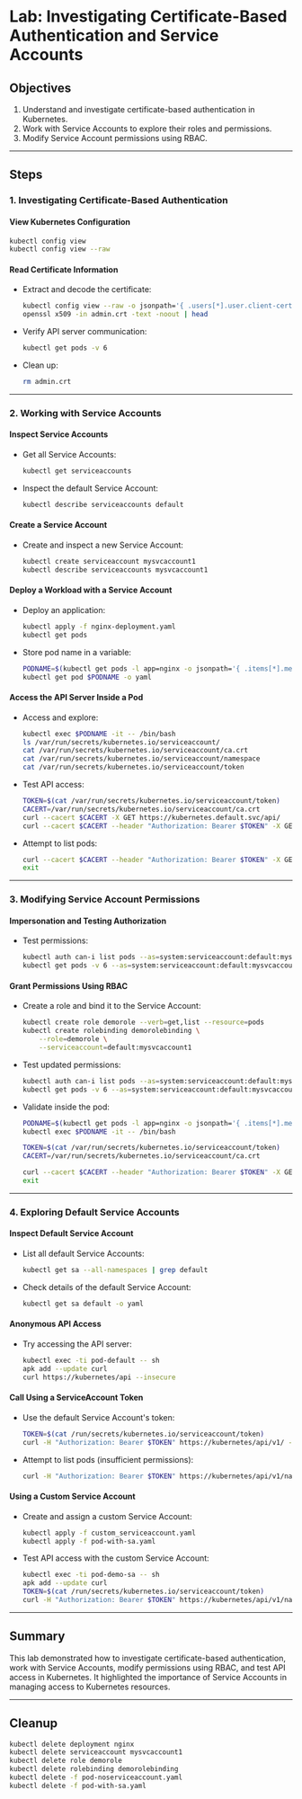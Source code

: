 # Lab: Investigating Certificate-Based Authentication and Service Accounts

## Objectives
1. Understand and investigate certificate-based authentication in Kubernetes.
2. Work with Service Accounts to explore their roles and permissions.
3. Modify Service Account permissions using RBAC.

---

## Steps

### **1. Investigating Certificate-Based Authentication**

#### **View Kubernetes Configuration**
```bash
kubectl config view
kubectl config view --raw
```

#### **Read Certificate Information**
- Extract and decode the certificate:
  ```bash
  kubectl config view --raw -o jsonpath='{ .users[*].user.client-certificate-data }' | base64 --decode > admin.crt
  openssl x509 -in admin.crt -text -noout | head
  ```

- Verify API server communication:
  ```bash
  kubectl get pods -v 6
  ```

- Clean up:
  ```bash
  rm admin.crt
  ```

---

### **2. Working with Service Accounts**

#### **Inspect Service Accounts**
- Get all Service Accounts:
  ```bash
  kubectl get serviceaccounts
  ```

- Inspect the default Service Account:
  ```bash
  kubectl describe serviceaccounts default
  ```

#### **Create a Service Account**
- Create and inspect a new Service Account:
  ```bash
  kubectl create serviceaccount mysvcaccount1
  kubectl describe serviceaccounts mysvcaccount1
  ```

#### **Deploy a Workload with a Service Account**
- Deploy an application:
  ```bash
  kubectl apply -f nginx-deployment.yaml
  kubectl get pods
  ```

- Store pod name in a variable:
  ```bash
  PODNAME=$(kubectl get pods -l app=nginx -o jsonpath='{ .items[*].metadata.name }')
  kubectl get pod $PODNAME -o yaml
  ```

#### **Access the API Server Inside a Pod**
- Access and explore:
  ```bash
  kubectl exec $PODNAME -it -- /bin/bash
  ls /var/run/secrets/kubernetes.io/serviceaccount/
  cat /var/run/secrets/kubernetes.io/serviceaccount/ca.crt
  cat /var/run/secrets/kubernetes.io/serviceaccount/namespace
  cat /var/run/secrets/kubernetes.io/serviceaccount/token
  ```

- Test API access:
  ```bash
  TOKEN=$(cat /var/run/secrets/kubernetes.io/serviceaccount/token)
  CACERT=/var/run/secrets/kubernetes.io/serviceaccount/ca.crt
  curl --cacert $CACERT -X GET https://kubernetes.default.svc/api/
  curl --cacert $CACERT --header "Authorization: Bearer $TOKEN" -X GET https://kubernetes.default.svc/api/
  ```

- Attempt to list pods:
  ```bash
  curl --cacert $CACERT --header "Authorization: Bearer $TOKEN" -X GET https://kubernetes.default.svc/api/v1/namespaces/default/pods
  exit
  ```

---

### **3. Modifying Service Account Permissions**

#### **Impersonation and Testing Authorization**
- Test permissions:
  ```bash
  kubectl auth can-i list pods --as=system:serviceaccount:default:mysvcaccount1
  kubectl get pods -v 6 --as=system:serviceaccount:default:mysvcaccount1
  ```

#### **Grant Permissions Using RBAC**
- Create a role and bind it to the Service Account:
  ```bash
  kubectl create role demorole --verb=get,list --resource=pods
  kubectl create rolebinding demorolebinding \
      --role=demorole \
      --serviceaccount=default:mysvcaccount1
  ```

- Test updated permissions:
  ```bash
  kubectl auth can-i list pods --as=system:serviceaccount:default:mysvcaccount1
  kubectl get pods -v 6 --as=system:serviceaccount:default:mysvcaccount1
  ```

- Validate inside the pod:
  ```bash
  PODNAME=$(kubectl get pods -l app=nginx -o jsonpath='{ .items[*].metadata.name }')
  kubectl exec $PODNAME -it -- /bin/bash

  TOKEN=$(cat /var/run/secrets/kubernetes.io/serviceaccount/token)
  CACERT=/var/run/secrets/kubernetes.io/serviceaccount/ca.crt

  curl --cacert $CACERT --header "Authorization: Bearer $TOKEN" -X GET https://kubernetes.default.svc/api/v1/namespaces/default/pods
  exit
  ```

---

### **4. Exploring Default Service Accounts**

#### **Inspect Default Service Account**
- List all default Service Accounts:
  ```bash
  kubectl get sa --all-namespaces | grep default
  ```

- Check details of the default Service Account:
  ```bash
  kubectl get sa default -o yaml
  ```

#### **Anonymous API Access**
- Try accessing the API server:
  ```bash
  kubectl exec -ti pod-default -- sh
  apk add --update curl
  curl https://kubernetes/api --insecure
  ```

#### **Call Using a ServiceAccount Token**
- Use the default Service Account's token:
  ```bash
  TOKEN=$(cat /run/secrets/kubernetes.io/serviceaccount/token)
  curl -H "Authorization: Bearer $TOKEN" https://kubernetes/api/v1/ --insecure
  ```

- Attempt to list pods (insufficient permissions):
  ```bash
  curl -H "Authorization: Bearer $TOKEN" https://kubernetes/api/v1/namespaces/default/pods/ --insecure
  ```

#### **Using a Custom Service Account**
- Create and assign a custom Service Account:
  ```bash
  kubectl apply -f custom_serviceaccount.yaml
  kubectl apply -f pod-with-sa.yaml
  ```

- Test API access with the custom Service Account:
  ```bash
  kubectl exec -ti pod-demo-sa -- sh
  apk add --update curl
  TOKEN=$(cat /run/secrets/kubernetes.io/serviceaccount/token)
  curl -H "Authorization: Bearer $TOKEN" https://kubernetes/api/v1/namespaces/default/pods/ --insecure
  ```

---

## Summary
This lab demonstrated how to investigate certificate-based authentication, work with Service Accounts, modify permissions using RBAC, and test API access in Kubernetes. It highlighted the importance of Service Accounts in managing access to Kubernetes resources.

---

## Cleanup
```bash
kubectl delete deployment nginx
kubectl delete serviceaccount mysvcaccount1
kubectl delete role demorole
kubectl delete rolebinding demorolebinding
kubectl delete -f pod-noserviceaccount.yaml
kubectl delete -f pod-with-sa.yaml
```
